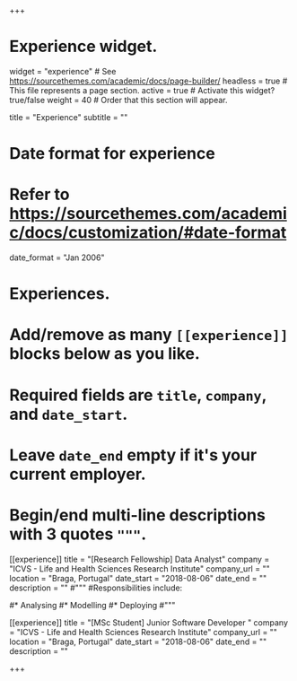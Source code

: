 +++
# Experience widget.
widget = "experience"  # See https://sourcethemes.com/academic/docs/page-builder/
headless = true  # This file represents a page section.
active = true  # Activate this widget? true/false
weight = 40  # Order that this section will appear.

title = "Experience"
subtitle = ""

# Date format for experience
#   Refer to https://sourcethemes.com/academic/docs/customization/#date-format
date_format = "Jan 2006"

# Experiences.
#   Add/remove as many `[[experience]]` blocks below as you like.
#   Required fields are `title`, `company`, and `date_start`.
#   Leave `date_end` empty if it's your current employer.
#   Begin/end multi-line descriptions with 3 quotes `"""`.
[[experience]]
  title = "[Research Fellowship] Data Analyst"
  company = "ICVS - Life and Health Sciences Research Institute"
  company_url = ""
  location = "Braga, Portugal"
  date_start = "2018-08-06"
  date_end = ""
  description = ""
  #"""
  #Responsibilities include:
  
  #* Analysing
  #* Modelling
  #* Deploying
  #"""

[[experience]]
  title = "[MSc Student] Junior Software Developer "
  company = "ICVS - Life and Health Sciences Research Institute"
  company_url = ""
  location = "Braga, Portugal"
  date_start = "2018-08-06"
  date_end = ""
  description = ""

+++
